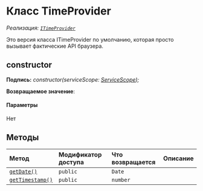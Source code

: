 # <a name="timeprovider-class"></a>Класс TimeProvider

_Реализация: [`ITimeProvider`](../sp-core-library/itimeprovider.md)_





Это версия класса ITimeProvider по умолчанию, которая просто вызывает фактические API браузера.


## <a name="constructor"></a>constructor


**Подпись:** _constructor(serviceScope: [ServiceScope](../sp-core-library/servicescope.md));_

**Возвращаемое значение**: 



#### <a name="parameters"></a>Параметры
Нет





## <a name="methods"></a>Методы

| Метод       | Модификатор доступа | Что возвращается  | Описание|
|:-------------|:----|:-------|:-----------|
|[`getDate()`](getdate-timeprovider.md)     | `public` | `Date` |  |
|[`getTimestamp()`](gettimestamp-timeprovider.md)     | `public` | `number` |  |





